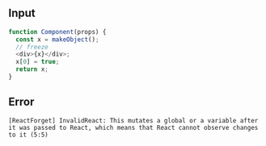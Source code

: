 
## Input

```javascript
function Component(props) {
  const x = makeObject();
  // freeze
  <div>{x}</div>;
  x[0] = true;
  return x;
}

```


## Error

```
[ReactForget] InvalidReact: This mutates a global or a variable after it was passed to React, which means that React cannot observe changes to it (5:5)
```
          
      